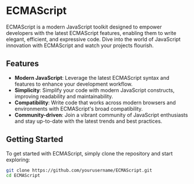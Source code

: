 # ECMAScript

ECMAScript is a modern JavaScript toolkit designed to empower developers with the latest ECMAScript features, enabling them to write elegant, efficient, and expressive code. Dive into the world of JavaScript innovation with ECMAScript and watch your projects flourish.

## Features

- **Modern JavaScript**: Leverage the latest ECMAScript syntax and features to enhance your development workflow.
- **Simplicity**: Simplify your code with modern JavaScript constructs, improving readability and maintainability.
- **Compatibility**: Write code that works across modern browsers and environments with ECMAScript's broad compatibility.
- **Community-driven**: Join a vibrant community of JavaScript enthusiasts and stay up-to-date with the latest trends and best practices.

## Getting Started

To get started with ECMAScript, simply clone the repository and start exploring:

```bash
git clone https://github.com/yourusername/ECMAScript.git
cd ECMAScript

